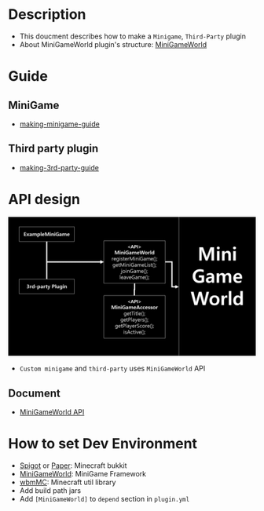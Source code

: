 # Description
- This doucment describes how to make a `Minigame`, `Third-Party` plugin
- About MiniGameWorld plugin's structure: [MiniGameWorld]



# Guide
## MiniGame
- [making-minigame-guide](making-minigame-guide.md)

## Third party plugin
- [making-3rd-party-guide](making-3rd-party-guide.md)



# API design
<!-- <img src="api-design.png" width="49.5%"></img> -->
![](api-design.png)
- `Custom minigame` and `third-party` uses `MiniGameWorld` API
## Document
- [MiniGameWorld API](https://minigameworlds.github.io/MiniGameWorld/)



# How to set Dev Environment
- [Spigot] or [Paper]: Minecraft bukkit
- [MiniGameWorld]: MiniGame Framework
- [wbmMC]: Minecraft util library
- Add build path jars
- Add `[MiniGameWorld]` to `depend` section in `plugin.yml`







[Spigot]: https://getbukkit.org/download/spigot
[Paper]: https://papermc.io/
[MiniGameWorld]: https://github.com/MiniGameWorlds/MiniGameWorld/releases
[wbmMC]: https://github.com/worldbiomusic/wbmMC/releases
[Paper API]: https://papermc.io/javadocs/paper/1.16/index.html?overview-summary.html
